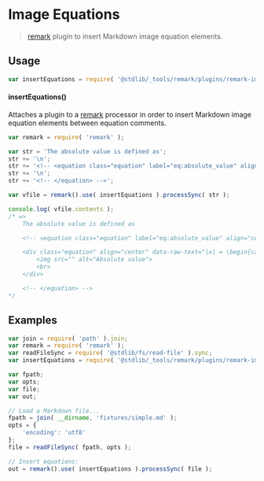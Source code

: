 # Image Equations

> [remark][remark] plugin to insert Markdown image equation elements.

<section class="usage">

## Usage

```javascript
var insertEquations = require( '@stdlib/_tools/remark/plugins/remark-img-equations' );
```

#### insertEquations()

Attaches a plugin to a [remark][remark] processor in order to insert Markdown image equation elements between equation comments.

<!-- eslint-disable no-useless-escape -->

```javascript
var remark = require( 'remark' );

var str = 'The absolute value is defined as';
str += '\n';
str += '<!-- <equation class="equation" label="eq:absolute_value" align="center" raw="|x| = \begin{cases} x & \textrm{if}\ x \geq 0 \\ -x & \textrm{if}\ x < 0\end{cases}" alt="Absolute value"> -->\n';
str += '\n';
str += '<!-- </equation> -->';

var vfile = remark().use( insertEquations ).processSync( str );

console.log( vfile.contents );
/* =>
    The absolute value is defined as

    <!-- <equation class="equation" label="eq:absolute_value" align="center" raw="|x| = \begin{cases} x & \textrm{if}\ x \geq 0 \\ -x & \textrm{if}\ x < 0\end{cases}" alt="Absolute value"> -->

    <div class="equation" align="center" data-raw-text="|x| = \begin{cases} x & \textrm{if}\ x \geq 0 \\ -x & \textrm{if}\ x < 0\end{cases}" data-equation="eq:absolute_value">
        <img src="" alt="Absolute value">
        <br>
    </div>

    <!-- </equation> -->
*/
```

</section>

<!-- /.usage -->

<section class="examples">

## Examples

<!-- eslint no-undef: "error" -->

```javascript
var join = require( 'path' ).join;
var remark = require( 'remark' );
var readFileSync = require( '@stdlib/fs/read-file' ).sync;
var insertEquations = require( '@stdlib/_tools/remark/plugins/remark-img-equations' );

var fpath;
var opts;
var file;
var out;

// Load a Markdown file...
fpath = join( __dirname, 'fixtures/simple.md' );
opts = {
    'encoding': 'utf8'
};
file = readFileSync( fpath, opts );

// Insert equations:
out = remark().use( insertEquations ).processSync( file );
```

</section>

<!-- /.examples -->

<section class="links">

[remark]: https://github.com/wooorm/remark

</section>

<!-- /.links -->
